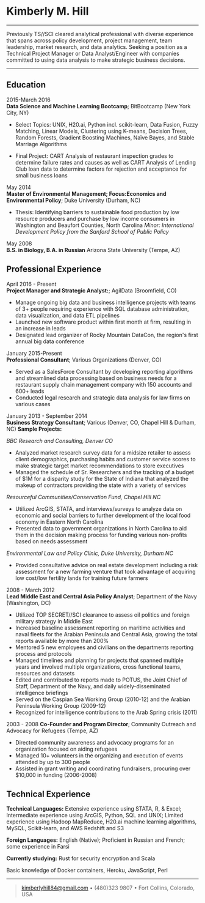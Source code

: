 Kimberly M. Hill
============

----

Previously TS//SCI cleared analytical professional with diverse 
experience that spans across policy development, project management,
team leadership, market research, and data analytics. Seeking a position 
as a Technical Project Manager or Data Analyst/Engineer with companies 
committed to using data analysis to make strategic business decisions. 


----

Education
---------

2015-March 2016  
   **Data Science and Machine Learning Bootcamp**; BitBootcamp (New York City, NY)

* Select Topics: UNIX, H20.ai, Python incl. scikit-learn, Data Fusion, Fuzzy Matching, Linear Models, Clustering using K-means, Decision Trees, Random Forests, Gradient Boosting Machines, Naïve Bayes, and Stable Marriage Algorithms
    
* Final Project: CART Analysis of  restaurant inspection grades to determine failure rates and causes as well as CART Analysis of Lending Club loan data to determine factors for rejection and acceptance for small business loans

May 2014  
   **Master of Environmental Management; Focus:Economics and Environmental Policy**; 
    Duke University (Durham, NC) 
* Thesis: Identifying barriers to sustainable food production by low resource producers and purchase by low income consumers in Washington and Beaufort Counties, North Carolina
*Minor: International Development Policy from the Sanford School of Public Policy*
    
May 2008  
   **B.S. in Biology, B.A. in Russian** Arizona State University (Tempe, AZ) 
    

Professional Experience
----------

April 2016 - Present    
**Project Manager and Strategic Analyst:**; AgilData (Broomfield, CO)
* Manage ongoing big data and business intelligence projects with teams of 3+ people requiring experience with SQL database administration, data visualization, and data ETL pipelines
* Launched new software product within first month at firm, resulting in an increase in leads
* Designated lead organizer of Rocky Mountain DataCon, the region's first annual big data conference



January 2015-Present    
**Professional Consultant**; Various Organizations (Denver, CO)
* Served as a SalesForce Consultant by developing reporting algorithms and streamlined data processing based on business needs for a restaurant supply chain management company with 150 accounts and 600+ leads
* Conducted legal research and strategic data analysis for law firms on various cases



January 2013 - September 2014   
**Business Strategy Consultant**; Various (Denver, CO, Chapel Hill & Durham, NC)
**Sample Projects:**  

*BBC Research and Consulting, Denver CO*
* Analyzed market research survey data for a midsize retailer to assess client demographics, purchasing habits and customer service scores to make strategic target market recommendations to store executives 
* Managed the schedule of Sr. Researchers and the tracking of a budget of $1M for a disparity study for the State of Indiana that analyzed the makeup of contractors providing the state with a variety of services 

*Resourceful Communities/Conservation Fund, Chapel Hill NC*
* Utilized ArcGIS, STATA, and interviews/surveys to analyze data on economic and social barriers to further development of the local food economy in Eastern North Carolina
* Presented data to government organizations in North Carolina to aid them in the decision making process for funding various non-profits based on needs assessment

*Environmental Law and Policy Clinic, Duke University, Durham NC*
* Provided consultative advice on real estate development including a risk assessment for a new farming venture that took advantage of acquiring low cost/low fertility lands for training future farmers



2008 - March 2012   
**Lead Middle East and Central Asia Policy Analyst**; Department of the Navy (Washington, DC)
* Utilized TOP SECRET//SCI clearance to assess oil politics and foreign military strategy in Middle East 
* Increased baseline assessment reporting on maritime activities and naval fleets for the Arabian Peninsula and Central Asia, growing the total reports available by more than 200%
* Mentored 5 new employees and civilians on the departments reporting process and protocols 
* Managed timelines and planning for projects that spanned multiple years and involved multiple organizations, cross functional teams, resources and datasets 
* Edited and contributed to reports made to POTUS, the Joint Chief of Staff, Department of the Navy, and daily widely-disseminated intelligence briefings
* Served on the Caspian Sea Working Group (2010-12) and the Arabian Peninsula Working Group (2009-12)
* Recognized for intelligence contributions to the Arab Spring crisis (2011)



2003 - 2008
**Co-Founder and Program Director**; Community Outreach and Advocacy for Refugees (Tempe, AZ)
* Directed community awareness and advocacy programs for an organization focused on aiding refugees
* Managed 10+ volunteers in the organizing and execution of events attended by up to 300 people
* Assisted in grant writing and coordinating fundraisers, procuring over $10,000 in funding (2006-2008)



Technical Experience
--------------------


   **Technical Languages:** Extensive experience using STATA, R, & Excel;
Intermediate experience using ArcGIS, Python, SQL and UNIX; 
Limited experience using Hadoop MapReduce, H20.ai machine learning algorithms, MySQL, Scikit-learn, and AWS Redshift and S3
     

   **Foreign Languages:** English (Native); Proficient in Russian and French; some experience in Farsi

   **Currently studying:** Rust for security encryption and Scala

   Basic knowledge of  Docker containers, Heroku, JavaScript, Perl

[ref]: https://github.com/RustyTuna

----

> <kimberlyhill84@gmail.com> • (480)323 9807 • Fort Collins, Colorado, USA

